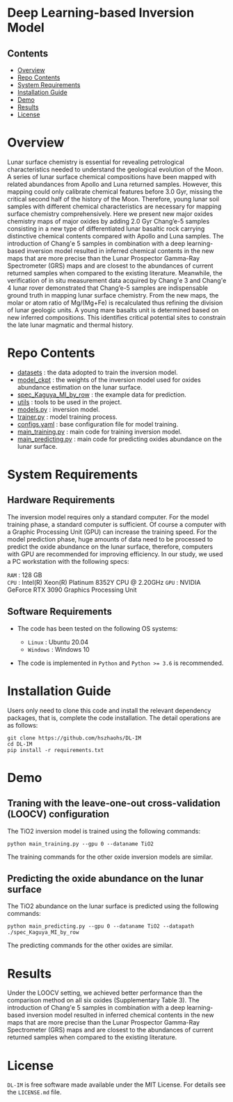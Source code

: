 # Deep Learning-based Inversion Model

## Contents

- [Overview](#overview)
- [Repo Contents](#repo-contents)
- [System Requirements](#system-requirements)
- [Installation Guide](#installation-guide)
- [Demo](#demo)
- [Results](#results)
- [License](./LICENSE)

# Overview

Lunar surface chemistry is essential for revealing petrological characteristics needed to understand the geological evolution of the Moon. A series of lunar surface chemical compositions have been mapped with related abundances from Apollo and Luna returned samples. However, this mapping could only calibrate chemical features before 3.0 Gyr, missing the critical second half of the history of the Moon. Therefore, young lunar soil samples with different chemical characteristics are necessary for mapping surface chemistry comprehensively. Here we present new major oxides chemistry maps of major oxides by adding 2.0 Gyr Chang’e-5 samples consisting in a new type of differentiated lunar basaltic rock carrying distinctive chemical contents compared with Apollo and Luna samples. The introduction of Chang'e 5 samples in combination with a deep learning-based inversion model resulted in inferred chemical contents in the new maps that are more precise than the Lunar Prospector Gamma-Ray Spectrometer (GRS) maps and are closest to the abundances of current returned samples when compared to the existing literature. Meanwhile, the verification of in situ measurement data acquired by Chang'e 3 and Chang'e 4 lunar rover demonstrated that Chang’e-5 samples are indispensable ground truth in mapping lunar surface chemistry. From the new maps, the molar or atom ratio of Mg/(Mg+Fe) is recalculated thus refining the division of lunar geologic units. A young mare basalts unit is determined based on new inferred compositions. This identifies critical potential sites to constrain the late lunar magmatic and thermal history.

# Repo Contents

- [datasets](./datasets) : the data adopted to train the inversion model.
- [model_ckpt](./model_ckpt) : the weights of the inversion model used for oxides abundance estimation on the lunar surface.
- [spec_Kaguya_MI_by_row](./spec_Kaguya_MI_by_row) : the example data for prediction.
- [utils](./utils) : tools to be used in the project.
- [models.py](./models.py) : inversion model.
- [trainer.py](./trainer.py) : model training process.
- [configs.yaml](./configs.yaml) : base configuration file for model training.
- [main_training.py](./main_training.py) : main code for training inversion model.
- [main_predicting.py](./main_predicting.py) : main code for predicting oxides abundance on the lunar surface.


# System Requirements

## Hardware Requirements

The inversion model requires only a standard computer. For the model training phase, a standard computer is sufficient. Of course a computer with a Graphic Processing Unit (GPU)  can increase the training speed. For the model prediction phase, huge amounts of data need to be processed to predict the oxide abundance on the lunar surface, therefore, computers with GPU are recommended for improving efficiency. In our study, we used a PC workstation with the following specs:

  `RAM` : 128 GB  
  `CPU` : Intel(R) Xeon(R) Platinum 8352Y CPU @ 2.20GHz
  `GPU` : NVIDIA GeForce RTX 3090 Graphics Processing Unit

## Software Requirements

- The code has been tested on the following  OS systems:
  - `Linux` : Ubuntu 20.04
  - `Windows` : Windows 10

- The code is implemented in `Python` and `Python >= 3.6` is recommended.


# Installation Guide

Users only need to clone this code and install the relevant dependency packages, that is, complete the code installation. The detail operations are as follows:

```
git clone https://github.com/hszhaohs/DL-IM
cd DL-IM
pip install -r requirements.txt
```


# Demo

## Traning with the leave-one-out cross-validation (LOOCV) configuration

The TiO2 inversion model is trained using the following commands:
```
python main_training.py --gpu 0 --dataname TiO2
```
The training commands for the other oxide inversion models are similar.

## Predicting the oxide abundance on the lunar surface

The TiO2 abundance on the lunar surface is predicted using the following commands:
```
python main_predicting.py --gpu 0 --dataname TiO2 --datapath ./spec_Kaguya_MI_by_row
```
The predicting commands for the other oxides are similar.


# Results

Under the LOOCV setting, we achieved better performance than the comparison method on all six oxides (Supplementary Table 3). The introduction of Chang'e 5 samples in combination with a deep learning-based inversion model resulted in inferred chemical contents in the new maps that are more precise than the Lunar Prospector Gamma-Ray Spectrometer (GRS) maps and are closest to the abundances of current returned samples when compared to the existing literature.


# License

`DL-IM` is free software made available under the MIT License. For details see the `LICENSE.md` file.
